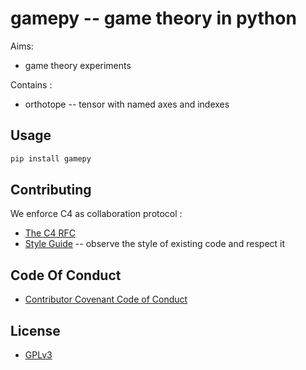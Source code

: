 # gamepy -- game theory in python

Aims:
- game theory experiments

Contains :
- orthotope -- tensor with named axes and indexes

## Usage

``` sh
pip install gamepy
```

## Contributing

We enforce C4 as collaboration protocol :
- [The C4 RFC](https://rfc.zeromq.org/spec:42/C4)
- [Style Guide](STYLE-GUIDE.md) -- observe the style of existing code and respect it

## Code Of Conduct

- [Contributor Covenant Code of Conduct](CODE-OF-CONDUCT.md)

## License

- [GPLv3](LICENSE)
